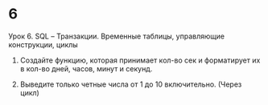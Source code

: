 # 6
Урок 6. SQL – Транзакции. Временные таблицы, управляющие конструкции, циклы

1.	Создайте функцию, которая принимает кол-во сек и форматирует их в кол-во дней, часов, минут и секунд.

2.	Выведите только четные числа от 1 до 10 включительно. (Через цикл)
